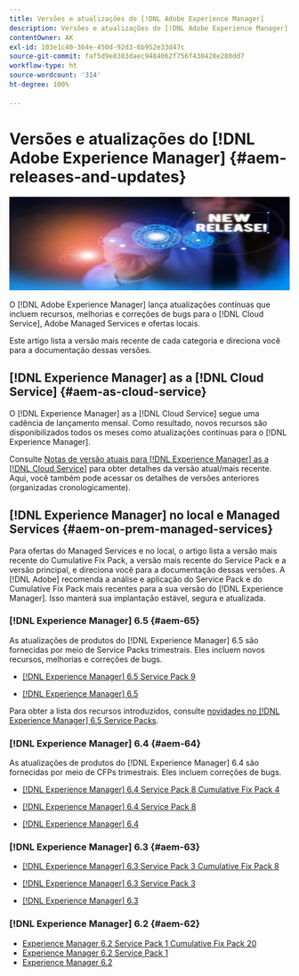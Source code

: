 ```yaml
---
title: Versões e atualizações do [!DNL Adobe Experience Manager]
description: Versões e atualizações do [!DNL Adobe Experience Manager]
contentOwner: AK
exl-id: 103e1c40-364e-450d-92d3-6b952e33d47c
source-git-commit: faf5d9e8303daec9484062f756f430428e280dd7
workflow-type: ht
source-wordcount: '314'
ht-degree: 100%

---
```


# Versões e atualizações do [!DNL Adobe Experience Manager] {#aem-releases-and-updates}

![[!DNL Experience Manager]Novas versões](assets/new-aem-releases1.jpeg)

O [!DNL Adobe Experience Manager] lança atualizações contínuas que incluem recursos, melhorias e correções de bugs para o [!DNL Cloud Service], Adobe Managed Services e ofertas locais.

Este artigo lista a versão mais recente de cada categoria e direciona você para a documentação dessas versões.

## [!DNL Experience Manager] as a [!DNL Cloud Service] {#aem-as-cloud-service}

O [!DNL Experience Manager] as a [!DNL Cloud Service] segue uma cadência de lançamento mensal. Como resultado, novos recursos são disponibilizados todos os meses como atualizações contínuas para o [!DNL Experience Manager].

Consulte [Notas de versão atuais para [!DNL Experience Manager] as a [!DNL Cloud Service]](https://experienceleague.adobe.com/docs/experience-manager-cloud-service/release-notes/release-notes/release-notes-current.html?lang=pt-BR) para obter detalhes da versão atual/mais recente. Aqui, você também pode acessar os detalhes de versões anteriores (organizadas cronologicamente).

## [!DNL Experience Manager] no local e Managed Services {#aem-on-prem-managed-services}

Para ofertas do Managed Services e no local, o artigo lista a versão mais recente do Cumulative Fix Pack, a versão mais recente do Service Pack e a versão principal, e direciona você para a documentação dessas versões. A [!DNL Adobe] recomenda a análise e aplicação do Service Pack e do Cumulative Fix Pack mais recentes para a sua versão do [!DNL Experience Manager]. Isso manterá sua implantação estável, segura e atualizada.

### [!DNL Experience Manager] 6.5 {#aem-65}

As atualizações de produtos do [!DNL Experience Manager] 6.5 são fornecidas por meio de Service Packs trimestrais. Eles incluem novos recursos, melhorias e correções de bugs.

* [[!DNL Experience Manager] 6.5 Service Pack 9](https://experienceleague.adobe.com/docs/experience-manager-65/release-notes/service-pack/sp-release-notes.html?lang=pt-BR)

* [[!DNL Experience Manager] 6.5](https://experienceleague.adobe.com/docs/experience-manager-65/release-notes/release-notes.html?lang=pt-BR)

Para obter a lista dos recursos introduzidos, consulte [novidades no [!DNL Experience Manager] 6.5 Service Packs](https://experienceleague.adobe.com/docs/experience-manager-65/release-notes/service-pack/new-features-latest-service-pack.html?lang=pt-BR).

### [!DNL Experience Manager] 6.4 {#aem-64}

As atualizações de produtos do [!DNL Experience Manager] 6.4 são fornecidas por meio de CFPs trimestrais. Eles incluem correções de bugs.

* [[!DNL Experience Manager] 6.4 Service Pack 8 Cumulative Fix Pack 4](https://experienceleague.adobe.com/docs/experience-manager-64/release-notes/cfp-release-notes.html?lang=pt-BR)

* [[!DNL Experience Manager] 6.4 Service Pack 8](https://experienceleague.adobe.com/docs/experience-manager-64/release-notes/sp-release-notes.html?lang=pt-BR)

* [[!DNL Experience Manager] 6.4](https://experienceleague.adobe.com/docs/experience-manager-64/release-notes/release-notes.html?lang=pt-BR)

### [!DNL Experience Manager] 6.3 {#aem-63}

* [[!DNL Experience Manager] 6.3 Service Pack 3 Cumulative Fix Pack 8](https://experienceleague.adobe.com/docs/experience-manager-release-information/aem-release-updates/previous-updates/release-notes-aem-6-3-cumulative-fix-pack.html?lang=pt-BR)

* [[!DNL Experience Manager] 6.3 Service Pack 3](https://helpx.adobe.com/br/experience-manager/6-3/release-notes/sp3-release-notes.html)

* [[!DNL Experience Manager] 6.3](https://helpx.adobe.com/experience-manager/6-3/release-notes.html)

### [!DNL Experience Manager] 6.2 {#aem-62}

<!-- TBD: This content will soon be archived and new links can move to aem-previous-versions.md article. See status in UGP-1894.
-->

* [Experience Manager 6.2 Service Pack 1 Cumulative Fix Pack 20](https://experienceleague.adobe.com/docs/experience-manager-release-information/aem-release-updates/previous-updates/release-notes-aem-6-2-cumulative-fix-pack.html?lang=pt-BR#previous-updates)
* [Experience Manager 6.2 Service Pack 1](https://helpx.adobe.com/br/experience-manager/6-2/release-notes/sp1.html)
* [Experience Manager 6.2](https://helpx.adobe.com/br/experience-manager/6-2/release-notes.html)
